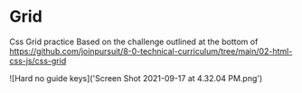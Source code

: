 # Grid
Css Grid practice
Based on the challenge outlined at the bottom of https://github.com/joinpursuit/8-0-technical-curriculum/tree/main/02-html-css-js/css-grid

![Hard no guide keys]('Screen Shot 2021-09-17 at 4.32.04 PM.png')
